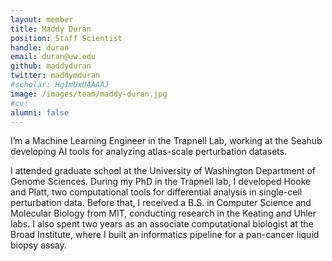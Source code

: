 ```yaml
---
layout: member
title: Maddy Duran
position: Staff Scientist
handle: duran
email: duran@uw.edu
github: maddyduran
twitter: maddymduran
#scholar: Hg1mUxUAAAAJ
image: /images/team/maddy-duran.jpg
#cv: 
alumni: false
---
```


I’m a Machine Learning Engineer in the Trapnell Lab, working at the Seahub developing AI tools for analyzing atlas-scale perturbation datasets.

I attended graduate school at the University of Washington Department of Genome Sciences. During my PhD in the Trapnell lab, I developed Hooke and Platt, two computational tools for differential analysis in single-cell perturbation data. Before that, I received a B.S. in Computer Science and Molecular Biology from MIT, conducting research in the Keating and Uhler labs. I also spent two years as an associate computational biologist at the Broad Institute, where I built an informatics pipeline for a pan-cancer liquid biopsy assay.